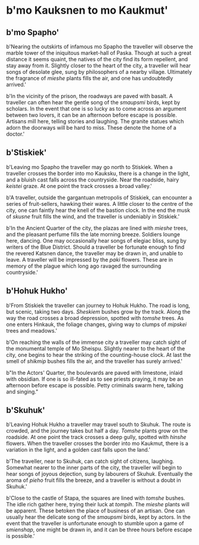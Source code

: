 # b'mo Kauksnen to mo Kaukmut'

## b'mo Spapho'
b'Nearing the outskirts of infamous mo Spapho the traveller will observe the marble tower of the iniquitous market-hall of Paska. Though at such a great distance it seems quaint, the natives of the city find its form repellent, and stay away from it. Slightly closer to the heart of the city, a traveller will hear songs of desolate glee, sung by philosophers of a nearby village. Ultimately the fragrance of *mieshe* plants fills the air, and one has undoubtedly arrived.'

b'In the vicinity of the prison, the roadways are paved with basalt. A traveller can often hear the gentle song of the *smaupsmi* birds, kept by scholars. In the event that one is so lucky as to come across an argument between two lovers, it can be an afternoon before escape is possible. Artisans mill here, telling stories and laughing. The granite statues which adorn the doorways will be hard to miss. These denote the home of a doctor.'

## b'Stiskiek'
b'Leaving mo Spapho the traveller may go north to Stiskiek. When a traveller crosses the border into mo Kauksku, there is a change in the light, and a bluish cast falls across the countryside. Near the roadside, hairy *keistei* graze. At one point the track crosses a broad valley.'

b'A traveller, outside the gargantuan metropolis of Stiskiek, can encounter a series of fruit-sellers, hawking their wares. A little closer to the centre of the city, one can faintly hear the knell of the bastion clock. In the end the musk of *skusne* fruit fills the wind, and the traveller is undeniably in Stiskiek.'

b'In the Ancient Quarter of the city, the plazas are lined with *mieshe* trees, and the pleasant perfume fills the late morning breeze. Soldiers lounge here, dancing. One may occasionally hear songs of elegiac bliss, sung by writers of the Blue District. Should a traveller be fortunate enough to find the revered Katsnen dance, the traveller may be drawn in, and unable to leave. A traveller will be impressed by the *paki* flowers. These are in memory of the plague which long ago ravaged the surrounding countryside.'

## b'Hohuk Hukho'
b'From Stiskiek the traveller can journey to Hohuk Hukho. The road is long, but scenic, taking two days. *Sheskiem* bushes grow by the track. Along the way the road crosses a broad depression, spotted with *tomshe* trees. As one enters Hinkauk, the foliage changes, giving way to clumps of *mipskei* trees and meadows.'

b'On reaching the walls of the immense city a traveller may catch sight of the monumental temple of Mo Sheispu. Slightly nearer to the heart of the city, one begins to hear the striking of the counting-house clock. At last the smell of *shikmip* bushes fills the air, and the traveller has surely arrived.'

b"In the Actors' Quarter, the boulevards are paved with limestone, inlaid with obsidian. If one is so ill-fated as to see priests praying, it may be an afternoon before escape is possible. Petty criminals swarm here, talking and singing."

## b'Skuhuk'
b'Leaving Hohuk Hukho a traveller may travel south to Skuhuk. The route is crowded, and the journey takes but half a day. *Tomshe* plants grow on the roadside. At one point the track crosses a deep gully, spotted with *hinshe* flowers. When the traveller crosses the border into mo Kaukmut, there is a variation in the light, and a golden cast falls upon the land.'

b'The traveller, near to Skuhuk, can catch sight of citizens, laughing. Somewhat nearer to the inner parts of the city, the traveller will begin to hear songs of joyous dejection, sung by labourers of Skuhuk. Eventually the aroma of *pieho* fruit fills the breeze, and a traveller is without a doubt in Skuhuk.'

b'Close to the castle of Stapa, the squares are lined with *tomshe* bushes. The idle rich gather here, trying their luck at *tompih*. The *mieshe* plants will be apparent. These betoken the place of business of an artisan. One can usually hear the delicate song of the *smaupsmi* birds, kept by actors. In the event that the traveller is unfortunate enough to stumble upon a game of *smienshap*, one might be drawn in, and it can be three hours before escape is possible.'

